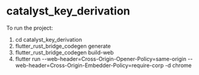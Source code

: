 # catalyst_key_derivation

To run the project:
1. cd catalyst_key_derivation
2. flutter_rust_bridge_codegen generate
3. flutter_rust_bridge_codegen build-web
4. flutter run --web-header=Cross-Origin-Opener-Policy=same-origin --web-header=Cross-Origin-Embedder-Policy=require-corp -d chrome